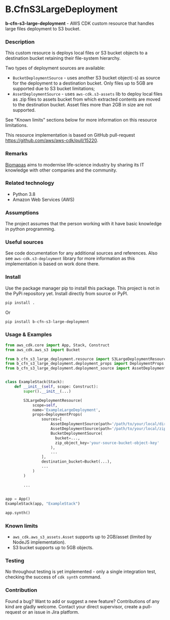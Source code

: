 # B.CfnS3LargeDeployment

**b-cfn-s3-large-deployment** - AWS CDK custom resource that handles large files deployment to S3 bucket.

### Description

This custom resource is deploys local files or S3 bucket objects to a destination bucket retaining their file-system 
hierarchy.

Two types of deployment sources are available:

- `BucketDeploymentSource` - uses another S3 bucket object(-s) as source for the deployment to a destination bucket. 
  Only files up to 5GB are supported due to S3 bucket limitations;
- `AssetDeploymentSource` - uses `aws-cdk.s3-assets` lib to deploy local files as .zip files to assets bucket from 
  which extracted contents are moved to the destination bucket. Asset files more than 2GB in size are not supported.

See "Known limits" sections below for more information on this resource limitations.

This resource implementation is based on GitHub pull-request https://github.com/aws/aws-cdk/pull/15220.

### Remarks

[Biomapas](https://biomapas.com) aims to modernise life-science
industry by sharing its IT knowledge with other companies and
the community.

### Related technology

- Python 3.8
- Amazon Web Services (AWS)

### Assumptions

The project assumes that the person working with it have basic knowledge in python
programming.

### Useful sources

See code documentation for any additional sources and references. Also see `aws-cdk.s3-deployment` library for more 
information as this implementation is based on work done there.

### Install

Use the package manager pip to install this package. This project is not in the PyPi
repository yet. Install directly from source or PyPI.

```bash
pip install .
```

Or

```bash
pip install b-cfn-s3-large-deployment
```

### Usage & Examples

```python
from aws_cdk.core import App, Stack, Construct
from aws_cdk.aws_s3 import Bucket

from b_cfn_s3_large_deployment.resource import S3LargeDeploymentResource
from b_cfn_s3_large_deployment.deployment_props import DeploymentProps
from b_cfn_s3_large_deployment.deployment_source import AssetDeploymentSource, BucketDeploymentSource


class ExampleStack(Stack):
    def __init__(self, scope: Construct):
        super().__init__(...)

        S3LargeDeploymentResource(
            scope=self,
            name='ExampleLargeDeployment',
            props=DeploymentProps(
                sources=[
                    AssetDeploymentSource(path='/path/to/your/local/directory'),
                    AssetDeploymentSource(path='/path/to/your/local/zip/file.zip'),
                    BucketDeploymentSource(
                      bucket=..., 
                      zip_object_key='your-source-bucket-object-key'
                    ),
                    ...
                ],
                destination_bucket=Bucket(...),
                ...
            )
        )
        
        ...

        
app = App()
ExampleStack(app, "ExampleStack")

app.synth()
```

### Known limits

- `aws_cdk.aws_s3_assets.Asset` supports up to 2GB/asset (limited by NodeJS implementation).
- S3 bucket supports up to 5GB objects.

### Testing

No throughout testing is yet implemented - only a single integration test, checking the success of `cdk synth` command.

### Contribution

Found a bug? Want to add or suggest a new feature? Contributions of any kind are gladly
welcome. Contact your direct supervisor, create a pull-request or an issue in Jira platform.
